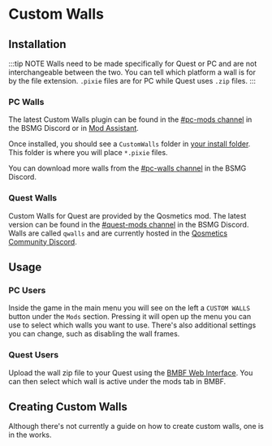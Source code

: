 # Custom Walls

## Installation
:::tip NOTE
Walls need to be made specifically for Quest or PC and are not interchangeable between the two.
You can tell which platform a wall is for by the file extension. `.pixie` files are for PC while Quest uses `.zip` files.
:::

### PC Walls
The latest Custom Walls plugin can be found in the [#pc-mods channel](https://discord.gg/beatsabermods) in the BSMG Discord
or in [Mod Assistant](https://github.com/Assistant/ModAssistant).

Once installed, you should see a `CustomWalls` folder in [your install folder](/faq/install-folder.md).
This folder is where you will place `*.pixie` files.

You can download more walls from the [#pc-walls channel](https://discord.gg/beatsabermods) in the BSMG Discord.

### Quest Walls
Custom Walls for Quest are provided by the Qosmetics mod. The latest version can be found in the
[#quest-mods channel](https://discord.gg/beatsabermods) in the BSMG Discord. Walls are called `qwalls` and are currently
hosted in the [Qosmetics Community Discord](https://discord.gg/qosmetics).

## Usage

### PC Users
Inside the game in the main menu you will see on the left a `CUSTOM WALLS` button under the `Mods` section.
Pressing it will open up the menu you can use to select which walls you want to use. There's also additional settings
you can change, such as disabling the wall frames.

### Quest Users
Upload the wall zip file to your Quest using the [BMBF Web Interface](/quest-modding.md#installing-mods).
You can then select which wall is active under the mods tab in BMBF.

## Creating Custom Walls
Although there's not currently a guide on how to create custom walls, one is in the works.
